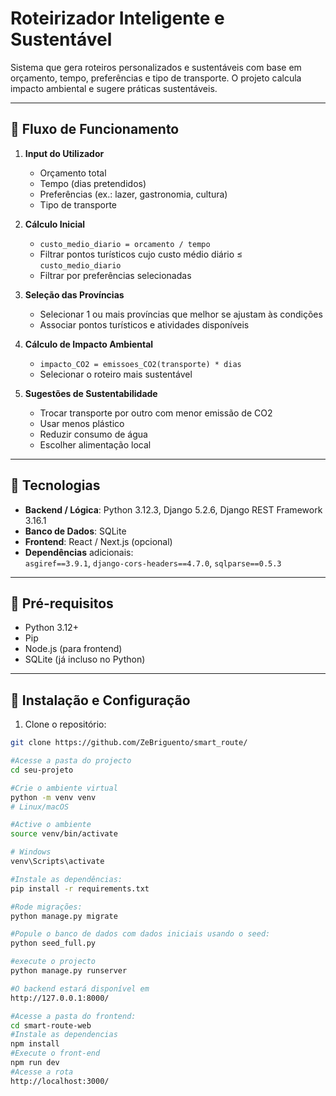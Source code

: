 # Roteirizador Inteligente e Sustentável

Sistema que gera roteiros personalizados e sustentáveis com base em orçamento, tempo, preferências e tipo de transporte. O projeto calcula impacto ambiental e sugere práticas sustentáveis.

---

## 🔹 Fluxo de Funcionamento

1. **Input do Utilizador**
   - Orçamento total
   - Tempo (dias pretendidos)
   - Preferências (ex.: lazer, gastronomia, cultura)
   - Tipo de transporte

2. **Cálculo Inicial**
   - `custo_medio_diario = orcamento / tempo`
   - Filtrar pontos turísticos cujo custo médio diário ≤ `custo_medio_diario`
   - Filtrar por preferências selecionadas

3. **Seleção das Províncias**
   - Selecionar 1 ou mais províncias que melhor se ajustam às condições
   - Associar pontos turísticos e atividades disponíveis

4. **Cálculo de Impacto Ambiental**
   - `impacto_CO2 = emissoes_CO2(transporte) * dias`
   - Selecionar o roteiro mais sustentável

5. **Sugestões de Sustentabilidade**
   - Trocar transporte por outro com menor emissão de CO2
   - Usar menos plástico
   - Reduzir consumo de água
   - Escolher alimentação local

---

## 🔹 Tecnologias

- **Backend / Lógica**: Python 3.12.3, Django 5.2.6, Django REST Framework 3.16.1
- **Banco de Dados**: SQLite
- **Frontend**: React / Next.js (opcional)
- **Dependências** adicionais:  
  `asgiref==3.9.1`, `django-cors-headers==4.7.0`, `sqlparse==0.5.3`

---

## 🔹 Pré-requisitos

- Python 3.12+
- Pip
- Node.js (para frontend)
- SQLite (já incluso no Python)

---

## 🔹 Instalação e Configuração

1. Clone o repositório:

```bash
git clone https://github.com/ZeBriguento/smart_route/

#Acesse a pasta do projecto
cd seu-projeto

#Crie o ambiente virtual
python -m venv venv
# Linux/macOS

#Active o ambiente
source venv/bin/activate

# Windows
venv\Scripts\activate

#Instale as dependências:
pip install -r requirements.txt

#Rode migrações:
python manage.py migrate

#Popule o banco de dados com dados iniciais usando o seed:
python seed_full.py

#execute o projecto 
python manage.py runserver

#O backend estará disponível em
http://127.0.0.1:8000/

#Acesse a pasta do frontend:
cd smart-route-web
#Instale as dependencias
npm install
#Execute o front-end
npm run dev
#Acesse a rota 
http://localhost:3000/
